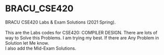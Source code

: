 # BRACU_CSE420

BRACU CSE420 Labs &amp; Exam Solutions (2021 Spring). <br> <br>
This are the Labs codes for CSE420: COMPILER DESIGN. There are lots of way to Solve this Problems. I am trying my best. If there are Any Problem in Solution let Me know.<br>
I also add the Mid-Exam Solutions.

<!-- <h2>Topics</h2>
<ul>
  <li> </li>
  <li> </li>
  <li> </li>
</ul> -->
